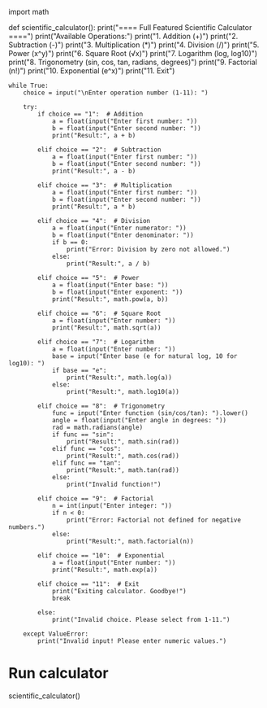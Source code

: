 import math

def scientific_calculator():
    print("==== Full Featured Scientific Calculator ====")
    print("Available Operations:")
    print("1. Addition (+)")
    print("2. Subtraction (-)")
    print("3. Multiplication (*)")
    print("4. Division (/)")
    print("5. Power (x^y)")
    print("6. Square Root (√x)")
    print("7. Logarithm (log, log10)")
    print("8. Trigonometry (sin, cos, tan, radians, degrees)")
    print("9. Factorial (n!)")
    print("10. Exponential (e^x)")
    print("11. Exit")

    while True:
        choice = input("\nEnter operation number (1-11): ")

        try:
            if choice == "1":  # Addition
                a = float(input("Enter first number: "))
                b = float(input("Enter second number: "))
                print("Result:", a + b)

            elif choice == "2":  # Subtraction
                a = float(input("Enter first number: "))
                b = float(input("Enter second number: "))
                print("Result:", a - b)

            elif choice == "3":  # Multiplication
                a = float(input("Enter first number: "))
                b = float(input("Enter second number: "))
                print("Result:", a * b)

            elif choice == "4":  # Division
                a = float(input("Enter numerator: "))
                b = float(input("Enter denominator: "))
                if b == 0:
                    print("Error: Division by zero not allowed.")
                else:
                    print("Result:", a / b)

            elif choice == "5":  # Power
                a = float(input("Enter base: "))
                b = float(input("Enter exponent: "))
                print("Result:", math.pow(a, b))

            elif choice == "6":  # Square Root
                a = float(input("Enter number: "))
                print("Result:", math.sqrt(a))

            elif choice == "7":  # Logarithm
                a = float(input("Enter number: "))
                base = input("Enter base (e for natural log, 10 for log10): ")
                if base == "e":
                    print("Result:", math.log(a))
                else:
                    print("Result:", math.log10(a))

            elif choice == "8":  # Trigonometry
                func = input("Enter function (sin/cos/tan): ").lower()
                angle = float(input("Enter angle in degrees: "))
                rad = math.radians(angle)
                if func == "sin":
                    print("Result:", math.sin(rad))
                elif func == "cos":
                    print("Result:", math.cos(rad))
                elif func == "tan":
                    print("Result:", math.tan(rad))
                else:
                    print("Invalid function!")

            elif choice == "9":  # Factorial
                n = int(input("Enter integer: "))
                if n < 0:
                    print("Error: Factorial not defined for negative numbers.")
                else:
                    print("Result:", math.factorial(n))

            elif choice == "10":  # Exponential
                a = float(input("Enter number: "))
                print("Result:", math.exp(a))

            elif choice == "11":  # Exit
                print("Exiting calculator. Goodbye!")
                break

            else:
                print("Invalid choice. Please select from 1-11.")

        except ValueError:
            print("Invalid input! Please enter numeric values.")

# Run calculator
scientific_calculator()
